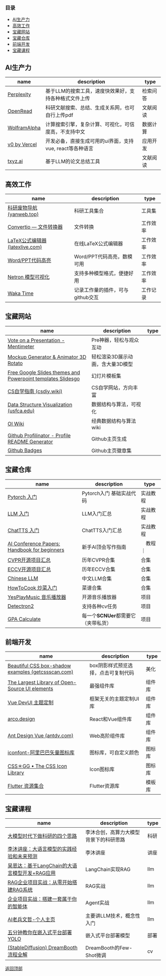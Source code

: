 ### **目录**
- [AI生产力](#ai生产力)
- [高效工作](#高效工作)
- [宝藏网站](#宝藏网站)
- [宝藏仓库](#宝藏仓库)
- [前端开发](#前端开发)
- [宝藏课程](#宝藏课程)

## AI生产力

| name                                          | description                                              | type     |
| --------------------------------------------- | -------------------------------------------------------- | -------- |
| [Perplexity](https://www.perplexity.ai/)      | 基于LLM的搜索工具，速度快效果好，支持各种格式文件上传    | 检索问答 |
| [OpenRead](https://www.openread.academy/zh)   | 科研文献搜索、总结、生成关系网，也可自行上传pdf          | 文献阅读 |
| [WolframAlpha](https://www.wolframalpha.com/) | 计算搜索引擎，复杂计算、可视化，可信度高，不支持中文     | 数据计算 |
| [v0 by Vercel](https://v0.dev/chat)           | 开发必备，直接生成可用的ui界面，支持vue, react等各种语言 | 应用开发 |
| [txyz.ai](https://www.txyz.ai/)               | 基于LLM的论文总结工具                                   | 文献阅读 |

## 高效工作

| name                                                         | description         | type     |
| ------------------------------------------------------------ | ------------------- | -------- |
| [科研废物导航 (yanweb.top)](https://www.yanweb.top/)         | 科研工具集合        | 工具集   |
| [Convertio — 文件转换器](https://convertio.co/zh/)           | 文件转换            | 工作效率 |
| [LaTeX公式编辑器 (latexlive.com)](https://www.latexlive.com/) | 在线LaTeX公式编辑器 | 工作效率 |
| [Word/PPT代码高亮](http://word.wd1x.com/) | Word/PPT代码高亮，数模可用 | 工作效率 |
| [Netron 模型可视化](https://github.com/lutzroeder/netron) | 支持多种模型格式，便捷好用 | 工作效率 |
| [Waka Time](https://wakatime.com/dashboard) | 记录工作量的插件，可与github交互 | 工作记录   |

## 宝藏网站

| name                                                         | description                      | type |
| ------------------------------------------------------------ | -------------------------------- | ---- |
| [Vote on a Presentation - Mentimeter](https://www.menti.com/) | Pre神器，轻松与观众互动          |      |
| [Mockup Generator & Animator 3D Rotato](https://rotato.app/) | 轻松渲染3D展示动画，含大量3D模型 |      |
| [Free Google Slides themes and Powerpoint templates Slidesgo](https://slidesgo.com/) | 幻灯片模板集                     |      |
| [CS自学指南 (csdiy.wiki)](https://csdiy.wiki/)               | CS自学网站，方向丰富             |      |
| [Data Structure Visualization (usfca.edu)](https://www.cs.usfca.edu/~galles/visualization/Algorithms.html) | 数据结构与算法，可视化           |      |
| [OI Wiki](https://oi.wiki/)                                  | 经典数据结构与算法wiki           |      |
| [Github Profilinator - Profile README Generator](https://profilinator.rishav.dev/) | Github主页生成                   |      |
| [Github Badges](https://dev.to/envoy_/150-badges-for-github-pnk#contents) | Github主页徽章集 |      |

## 宝藏仓库
| name                                                         | description                         | type   |
| ------------------------------------------------------------ | ----------------------------------- | ------ |
| [Pytorch 入门](https://github.com/yunjey/pytorch-tutorial) | Pytorch入门 基础实战代码 | 实战教程 |
| [LLM 入门](https://github.com/datawhalechina/llm-cookbook) | LLM入门汇总 | 实战教程 |
| [ChatTTS 入门](https://github.com/xiciliu/Awesome-ChatTTS-2) | ChatTTS入门汇总 | 实战教程 |
| [AI Conference Papers: Handbook for beginners](https://github.com/hzwer/WritingAIPaper) | 新手AI顶会写作指南 |　教程　｜
| [CVPR开源项目汇总](https://github.com/amusi/CVPR2024-Papers-with-Code) | 历年CVPR合集 | 合集 |
| [ECCV开源项目汇总](https://github.com/amusi/ECCV2024-Papers-with-Code) | 历年ECCV合集 | 合集 |
| [Chinese LLM](https://github.com/HqWu-HITCS/Awesome-Chinese-LLM) | 中文LLM合集 | 合集 |
| [HowToCook 炒菜入门](https://github.com/Anduin2017/HowToCook) | 菜谱合集 | 合集 |
| [YesPlayMusic 音乐播放器](https://github.com/qier222/YesPlayMusic) | 开源音乐播放器 | 项目 |
| [Detectron2](https://github.com/facebookresearch/detectron2) | 支持各种cv任务 | 项目 |
| [GPA Calculate](https://github.com/LLLLLrf/GPA-Calculate) | 每一个**SCNUer**都需要它（夹带私货） | 项目 |

## 前端开发

| name                                                         | description                         | type   |
| ------------------------------------------------------------ | ----------------------------------- | ------ |
| [Beautiful CSS box-shadow examples (getcssscan.com)](https://getcssscan.com/css-box-shadow-examples) | box阴影样式预览选择，点击可复制代码 | 美化   |
| [The Largest Library of Open-Source UI elements](https://uiverse.io/) | 最强组件库                          | 组件库 |
| [Vue DevUI 主题定制](https://vue-devui.github.io/theme-guide/) | 框架无关的主题定制UI库              | 组件库 |
| [arco.design](https://arco.design/)                          | React和Vue组件库                    | 组件库 |
| [Ant Design Vue (antdv.com)](https://www.antdv.com/components/overview-cn) | Web高阶组件库                       | 组件库 |
| [iconfont-阿里巴巴矢量图标库](https://www.iconfont.cn/)      | 图标库，可自定义颜色                | 图标库 |
| [CSS＊GG • The CSS Icon Library](https://css.gg/app)         | Icon图标库                          | 图标库 |
| [Flutter 资源集合](https://github.com/osoutpost/awesome-flutter-cn) | Flutter资源库 | 模板库 |

## 宝藏课程

| name                                                         | description                                | type |
| ------------------------------------------------------------ | ------------------------------------------ | ---- |
| [大模型时代下做科研的四个思路](https://www.bilibili.com/video/BV1oX4y1d7X6/?spm_id_from=333.999.0.0) | 李沐合创，高算力大模型背景下的科研思路 | 科研 |
| [李沐讲座：大语言模型的实践经验和未来预测](https://www.bilibili.com/video/BV1dHWkewEWz/?spm_id_from=333.337.search-card.all.click) | 李沐讲座                                   | 讲座 |
| [吴恩达：基于LangChain的大语言模型开发+RAG应用](https://www.bilibili.com/video/BV1XC411n72m/?spm_id_from=333.999.0.0) | LangChain实现RAG                           | llm  |
| [RAG企业项目实战：从零开始搭建RAG系统](https://www.bilibili.com/video/BV1nqs6eTEsG/?spm_id_from=333.999.0.0&vd_source=16ba9174a1902767067404e100760264) | RAG实战                                    | llm  |
| [企业项目实战：搭建一套属于你的智能体](https://www.bilibili.com/video/BV1NEHLeYEsU/?spm_id_from=333.999.0.0) | Agent实战                                  | llm  |
| [AI老兵文哲-个人主页](https://space.bilibili.com/472543316/?spm_id_from=333.999.0.0) | 主要讲LLM技术，概念性入门                  | llm  |
| [五分钟教你在嵌入式平台部署YOLO](https://www.bilibili.com/video/BV1Qm421g7g1/?spm_id_from=333.1007.tianma.3-4-10.click&vd_source=16ba9174a1902767067404e100760264) | 嵌入式平台部署模型                         | 部署 |
| [(StableDiffusion) DreamBooth流程全解](https://www.bilibili.com/video/BV1Wc411T7Vt/?spm_id_from=333.999.0.0) | DreamBooth的Few-Shot微调                   | cv   |

[返回顶部](#目录)
